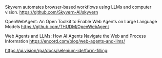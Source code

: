 Skyvern automates browser-based workflows using LLMs and computer vision.   https://github.com/Skyvern-AI/skyvern  

OpenWebAgent: An Open Toolkit to Enable Web Agents on Large Language Models  https://github.com/THUDM/OpenWebAgent

Web Agents and LLMs: How AI Agents Navigate the Web and Process Information https://encord.com/blog/web-agents-and-llms/

https://ui.vision/rpa/docs/selenium-ide/form-filling
